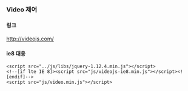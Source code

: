 ### Video 제어

#### 링크
http://videojs.com/

#### ie8 대응
```
<script src="../js/libs/jquery-1.12.4.min.js"></script>
<!--[if lte IE 8]><script src="js/videojs-ie8.min.js"></script><![endif]-->
<script src="js/video.min.js"></script>
```
